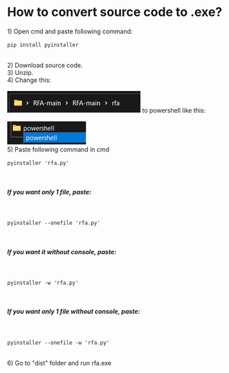 
# How to convert source code to .exe? 

<a>1) Open cmd and paste following command:</a>

  ```
  pip install pyinstaller
  ```

<br>
<a>2) Download source code.</a>
<br>
<a>3) Unzip.</a>
<br>
<a>4) Change this:</a>
<br>
<br>
<img src="adress1.png">
<a>to powershell like this:</a>
<br>
<br>
<img src="adress2.png">
<br>
<a>5) Paste following command in cmd</a>
<br>

```
pyinstaller 'rfa.py'
```

<br>
<h5> If you want only 1 file, paste: </h5>
<br>

```
pyinstaller --onefile 'rfa.py'
```

<br>
<h5> If you want it without console, paste:</h5>
<br>

```
pyinstaller -w 'rfa.py'
```

<br>
<h5> If you want only 1 file without console, paste:</h5>
<br>

```
pyinstaller --onefile -w 'rfa.py'
```

<br>
<a>6) Go to "dist" folder and run rfa.exe</a>
